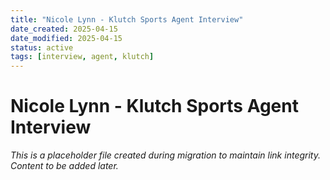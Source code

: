 ```yaml
---
title: "Nicole Lynn - Klutch Sports Agent Interview"
date_created: 2025-04-15
date_modified: 2025-04-15
status: active
tags: [interview, agent, klutch]
---
```


# Nicole Lynn - Klutch Sports Agent Interview

*This is a placeholder file created during migration to maintain link integrity. Content to be added later.*


